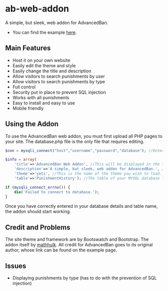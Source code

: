 # ab-web-addon
A simple, but sleek, web addon for AdvancedBan.
- You can find the example [here](https://whatisin.space/ab-web-addon).

## Main Features
- Host it on your own website
- Easily edit the theme and style
- Easily change the title and description
- Allow visitors to search punishments by user
- Allow visitors to search punishments by type
- Full control
- Security put in place to prevent SQL injection
- Works with all punishments
- Easy to install and easy to use
- Mobile friendly

## Using the Addon
To use the AdvancedBan web addon, you must first upload all PHP pages to your site.
The database.php file is the only file that requires editing.
```php
$con = mysqli_connect("host","username","password","database"); //Enter your MYSQL details here.

$info = array(
	'title'=>'AdvancedBan Web Addon', //This will be displayed in the title, main jumbotron, and navigation bar.
	'description'=>'A simple, but sleek, web addon for AdvancedBan.', //This will be displayed under the title on all pages.
	'theme'=>'yeti', //This is the name of the theme you wish to load. You can find a list of compatible themes at http://bootswatch.com/.
	'table'=>'PunishmentHistory'); //The table of your MYSQL database for which punishments are saved.

if (mysqli_connect_errno()) {
	die('Failed to connect to database.');
}
```
Once you have correctly entered in your database details and table name, the addon should start working.
## Credit and Problems
The site theme and framework are by Bootswatch and Bootstrap.
The addon itself by [mathhulk](https://theartex.net).
All credit for AdvancedBan goes to its original author, whose link can be found on the example page.
## Issues
- Displaying punishments by type (has to do with the prevention of SQL injection)


